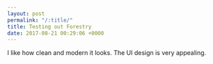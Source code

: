 ```yaml
---
layout: post
permalink: "/:title/"
title: Testing out Forestry
date: 2017-08-21 00:29:06 +0000
---
```



I like how clean and modern it looks. The UI design is very appealing.